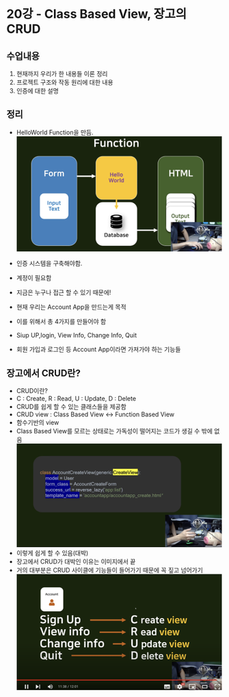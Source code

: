 # 20강 - Class Based View, 장고의 CRUD

## 수업내용
1. 현재까지 우리가 한 내용들 이론 정리
2. 프로젝트 구조와 작동 원리에 대한 내용
3. 인증에 대한 설명

## 정리
- HelloWorld Function을 만듬.
![](https://github.com/KangminNa/Django_Pinterest/blob/main/20/1.png?raw=true)
- 인증 시스템을 구축해야함.
- 계정이 필요함
- 지금은 누구나 접근 할 수 있기 때문에!

- 현재 우리는 Account App을 만드는게 목적
- 이를 위해서 총 4가지를 만들어야 함
- Siup UP,login,  View Info, Change Info, Quit
- 회원 가입과 로그인 등 Account App이라면 가져가야 하는 기능들

## 장고에서 CRUD란?
- CRUD이란?
- C : Create, R : Read, U : Update, D : Delete
- CRUD를 쉽게 할 수 있는 클래스들을 제공함
- CRUD view : Class Based View <-> Function Based View
- 함수기반의 view
- Class Based View를 모르는 상태로는 가독성이 떨어지는 코드가 생길 수 밖에 없음
![](https://github.com/KangminNa/Django_Pinterest/blob/main/20/2.png?raw=true)
- 이렇게 쉽게 할 수 있음(대박)
- 장고에서 CRUD가 대박인 이유는 이미지에서 끝
- 거의 대부분은 CRUD 사이클에 기능들이 들어가기 때문에 꼭 짚고 넘어가기
![](https://github.com/KangminNa/Django_Pinterest/blob/main/20/3.png?raw=true)

